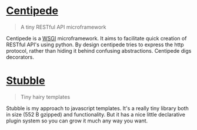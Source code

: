 # [Centipede](http://www.asbjornenge.com/centipede)

> A tiny RESTful API microframework

Centipede is a [WSGI](http://en.wikipedia.org/wiki/Web_Server_Gateway_Interface) microframework. It aims to facilitate quick creation of RESTful API's using python. By design centipede tries to express the http protocol, rather than hiding it behind confusing abstractions. Centipede digs decorators.

# [Stubble](http://www.asbjornenge.com)

> Tiny hairy templates

Stubble is my approach to javascript templates. It's a really tiny library both in size (552 B gzipped) and functionality. But it has a nice little declarative plugin system so you can grow it much any way you want.